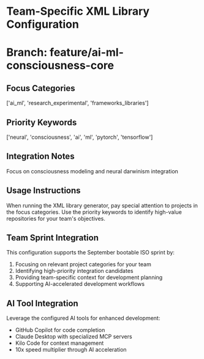 # Team-Specific XML Library Configuration
# Branch: feature/ai-ml-consciousness-core

## Focus Categories
['ai_ml', 'research_experimental', 'frameworks_libraries']

## Priority Keywords
['neural', 'consciousness', 'ai', 'ml', 'pytorch', 'tensorflow']

## Integration Notes
Focus on consciousness modeling and neural darwinism integration

## Usage Instructions

When running the XML library generator, pay special attention to projects in the focus categories.
Use the priority keywords to identify high-value repositories for your team's objectives.

## Team Sprint Integration

This configuration supports the September bootable ISO sprint by:
1. Focusing on relevant project categories for your team
2. Identifying high-priority integration candidates
3. Providing team-specific context for development planning
4. Supporting AI-accelerated development workflows

## AI Tool Integration

Leverage the configured AI tools for enhanced development:
- GitHub Copilot for code completion
- Claude Desktop with specialized MCP servers
- Kilo Code for context management
- 10x speed multiplier through AI acceleration

